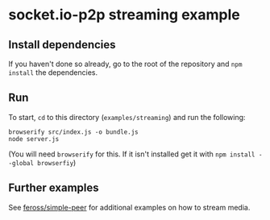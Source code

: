 # socket.io-p2p streaming example

## Install dependencies
If you haven't done so already, go to the root of the repository and `npm install` the dependencies.

## Run
To start, `cd` to this directory (`examples/streaming`) and run the following:

```
browserify src/index.js -o bundle.js
node server.js
```

(You will need `browserify` for this. If it isn't installed get it with `npm install --global browserfiy`)

## Further examples
See [feross/simple-peer](https://github.com/feross/simple-peer#videovoice) for additional examples on how to stream media.
